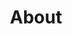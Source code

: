 ---
title : "About"
layout: "about"
description: "Technologies is about advancement, and innovation is to come out with something original and unique, and MHR is combining this tow terms together, to make high quality and affordable helmet for all motorcycle riders."
image : "images/helmet/b1.png"


#################### Banner #####################
banner:
  enable: true
  slide:
    - title : 'You can make a difference!'
      desc1 : 'To raise <b>Hope</b> and  <b>support</b>'
      desc2 : 'in practical ways in Rohingya lives '
      image : 'images/about/a1.png'
    - title : 'You can make a difference!'
      desc1 : 'To raise <b>Hope</b> and  <b>support</b>'
      desc2 : 'in practical ways in Rohingya lives '
      image : 'images/about/a2.png'
    - title : 'You can make a difference!'
      desc1 : 'To raise <b>Hope</b> and  <b>support</b>'
      desc2 : 'in practical ways in Rohingya lives '
      image : 'images/about/a3.png'
    - title : 'You can make a difference!'
      desc1 : 'To raise <b>Hope</b> and  <b>support</b>'
      desc2 : 'in practical ways in Rohingya lives '
      image : 'images/about/a4.png'
    - title : 'You can make a difference!'
      desc1 : 'To raise <b>Hope</b> and  <b>support</b>'
      desc2 : 'in practical ways in Rohingya lives '
      image : 'images/about/a5.png'
    - title : 'You can make a difference!'
      desc1 : 'To raise <b>Hope</b> and  <b>support</b>'
      desc2 : 'in practical ways in Rohingya lives '
      image : 'images/about/a6.png'


########### Gallery ##########
desc:
  enable : true
  subtitle: 'Our Team Members'
  title : "We seek to love, honour and respect every Rohingya family we serve."
  logo : "images/about/logo.png"
  image : "images/about/staff@2x.png"
  content:
  - title: 'Founder of Breathe Life '
    content: 'My <b>heart broke every time </b>I heard the sad stories of <b>birthing refugees </b>whohad attempted to give birth <b>alone</b> and <b>outside of medical care</b>. I could notbear the unnecessary pain and loss of these families. I <b>felt compelled</b> to <b>bring change</b>. I could use my training and experience and help to avoidmaternal and infant mortalities and bring <b>HOPE</b> and <b>LOVING CARE</b> to thesewomen and their families.I began to provide services on my own - one family at a time. Numbers grewand the impact of the ‘little I provided’ was greatly appreciated and <b>brought the change</b> I had hoped for. I began to partner with other service providers to <b>increase the assistance</b> we could provide. In time a team of dedicatedvolunteers, each one bearing the same compassion and desire for change,formed.In order to meet the growing challenge, Breathe Life wasestablished. <b>Empowered by support from people like yourself, Hope and Change can be inspired in the lives of thousands of needy families.</b> '
  - title: 'Credentials of Breathe Life'
    content: 'Breathe Life is a registered non-profit organisation which has been set up to provide the assistance and care needed for Rohingya families in Penang, Malaysia.<br><br>Our team is made up of volunteers in the areas of Birthing, Education and eventually to support Mental Health in Rohingya communities.We are qualified in the fields we serve in and foster good ethics and standards.<br><br>Our Rohingya translators and helpers are paid for their services and we seek to develop them in knowledge and skills.'
teams:
  enable : true
  title : 'Our Team Members'
  name : "Glyn"
  pose : "Midwife/Doula"
  img : 'images/teams/1.png'
  logo : "images/about/logo.png"
  position : 'left'
  members:
  - name : "Lynne"
    pose : "Educator/<br>Doula Assistant"
    img : 'images/teams/2.png'
    position : 'right'
    enable: false
    logo : "images/about/logo.png"
  - name : "Ashley"
    pose : "Midwife/Doula"
    img : 'images/teams/3.png'
    position : 'left'
  - name : "Staci"
    pose : "Trainee Doula/<br>Team Builder"
    img : 'images/teams/4.png'
    position : 'right'
  - name : "Dee"
    pose : "Translator/<br>Assistant Doula"
    img : 'images/teams/5.png'
    position : 'left'
  - name : "Sadia"
    pose : "Translator/<br>Assistant"
    img : 'images/teams/6.png'
    position : 'right'

---